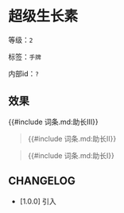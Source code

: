 # 超级生长素

等级：`2`

标签：`手牌`

内部id：`?`

## 效果

{{#include 词条.md:助长III}}

<blockquote>
{{#include 词条.md:助长II}}
</blockquote>

<blockquote>
{{#include 词条.md:助长I}}
</blockquote>

## CHANGELOG

- [1.0.0] 引入
